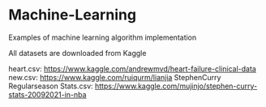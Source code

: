 # Machine-Learning
Examples of machine learning algorithm implementation

All datasets are downloaded from Kaggle

heart.csv:  https://www.kaggle.com/andrewmvd/heart-failure-clinical-data
new.csv: https://www.kaggle.com/ruiqurm/lianjia
StephenCurry Regularseason Stats.csv: https://www.kaggle.com/mujinjo/stephen-curry-stats-20092021-in-nba

